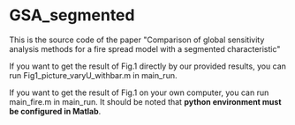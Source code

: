 # GSA_segmented
This is the source code of the paper "Comparison of global sensitivity analysis methods for a fire spread model with a segmented characteristic"

If you want to get the result of Fig.1 directly by our provided results, you can run Fig1_picture_varyU_withbar.m in main_run.

If you want to get the result of Fig.1 on your own computer, you can run main_fire.m in main_run. It should be noted that **python environment must be configured in Matlab**.
